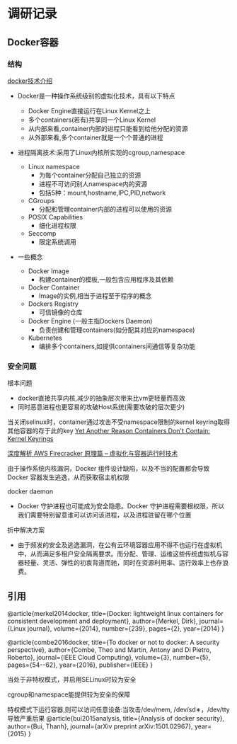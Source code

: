 # 调研记录

## Docker容器

### 结构

[docker技术介绍](https://www.seltzer.com/margo/teaching/CS508.19/papers/merkel14.pdf)

- Docker是一种操作系统级别的虚拟化技术，具有以下特点
  - Docker Engine直接运行在Linux Kernel之上
  - 多个containers(若有)共享同一个Linux Kernel
  - 从内部来看,container内部的进程只能看到给他分配的资源
  - 从外部来看,多个container就是一个个普通的进程

- 进程隔离技术:采用了Linux内核所实现的cgroup,namespace
    - Linux namespace
      - 为每个container分配自己独立的资源
      - 进程不可访问别人namespace内的资源
      - 包括5种：mount,hostname,IPC,PID,network
    - CGroups
      - 分配和管理container内部的进程可以使用的资源
    - POSIX Capabilities
      - 细化进程权限
    - Seccomp
      - 限定系统调用

- 一些概念
  - Docker Image
    - 构建container的模板,一般包含应用程序及其依赖
  - Docker Container
    - Image的实例,相当于进程至于程序的概念
  - Dockers Registry
    - 可信镜像的仓库
  - Docker Engine (一般主指Dockers Daemon)
    - 负责创建和管理containers(如分配其对应的namespace)
  - Kubernetes
    - 编排多个containers,如提供containers间通信等复杂功能





### 安全问题
根本问题
- docker直接共享内核,减少的抽象层次带来比vm更轻量而高效
- 同时恶意进程也更容易的攻破Host系统(需要攻破的层次更少)

当关闭selinux时，container通过攻击不受namespace限制的kernel keyring取得其他容器的存于此的key
[Yet Another Reason Containers Don't Contain: Kernel Keyrings](https://www.projectatomic.io/blog/2014/09/yet-another-reason-containers-don-t-contain-kernel-keyrings/)



[深度解析 AWS Firecracker 原理篇 – 虚拟化与容器运行时技术](https://aws.amazon.com/cn/blogs/china/deep-analysis-aws-firecracker-principle-virtualization-container-runtime-technology/)

由于操作系统内核漏洞，Docker 组件设计缺陷，以及不当的配置都会导致 Docker 容器发生逃逸，从而获取宿主机权限

docker daemon
- Docker 守护进程也可能成为安全隐患。Docker 守护进程需要根权限，所以我们需要特别留意谁可以访问该进程，以及进程驻留在哪个位置



折中解决方案
-  由于频发的安全及逃逸漏洞，在公有云环境容器应用不得不也运行在虚拟机中，从而满足多租户安全隔离要求。而分配、管理、运维这些传统虚拟机与容器轻量、灵活、弹性的初衷背道而驰，同时在资源利用率、运行效率上也存浪费。

## 引用
@article{merkel2014docker,
  title={Docker: lightweight linux containers for consistent development and deployment},
  author={Merkel, Dirk},
  journal={Linux journal},
  volume={2014},
  number={239},
  pages={2},
  year={2014}
}


@article{combe2016docker,
  title={To docker or not to docker: A security perspective},
  author={Combe, Theo and Martin, Antony and Di Pietro, Roberto},
  journal={IEEE Cloud Computing},
  volume={3},
  number={5},
  pages={54--62},
  year={2016},
  publisher={IEEE}
}


当处于非特权模式，并启用SELinux时较为安全

cgroup和namespace能提供较为安全的保障

特权模式下运行容器,则可以访问任意设备:当攻击/dev/mem, /dev/sd∗，/dev/tty导致严重后果
@article{bui2015analysis,
  title={Analysis of docker security},
  author={Bui, Thanh},
  journal={arXiv preprint arXiv:1501.02967},
  year={2015}
}